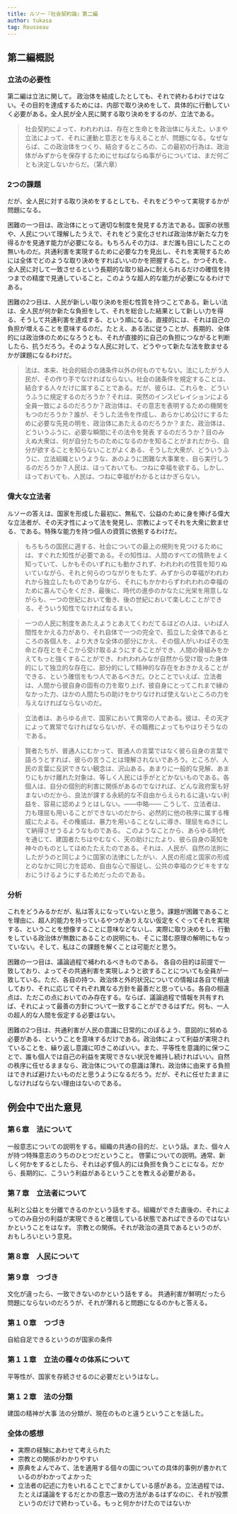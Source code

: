 ```yaml
---
title: ルソー『社会契約論』第二編
author: tukasa
tag: Rousseau
---
```

## 第二編概説

### 立法の必要性

第二編は立法に関して。
政治体を結成したとしても、それで終わるわけではない。その目的を達成するためには、内部で取り決めをして、具体的に行動していく必要がある。全人民が全人民に関する取り決めをするのが、立法である。

>社会契約によって、われわれは、存在と生命とを政治体に与えた。いまや立法によって、それに運動と意志とを与えることが、問題になる。なぜならば、この政治体をつくり、結合するところの、この最初の行為は、政治体がみずからを保存するためにせねばならぬ事がらについては、まだ何ごとも決定しないからだ。（第六章）

### 2つの課題

だが、全人民に対する取り決めをするとしても、それをどうやって実現するかが問題になる。

困難の一つ目は、政治体にとって適切な制度を発見する方法である。国家の状態や、人民について理解したうえで、それをどう変化させれば政治体が新たな力を得るかを見通す能力が必要になる。もちろんその力は、まだ誰も目にしたことの無いものだ。共通利害を実現するために必要な力を見出し、それを実現するためには全体でどのような取り決めをすればいいのかを把握すること。かつそれを、全人民に対して一致させるという長期的な取り組みに耐えられるだけの確信を持つまでの精度で見通していること。このような超人的な能力が必要になるわけである。

困難の2つ目は、人民が新しい取り決めを拒む性質を持つことである。新しい法は、全人民が何か新たな負担をして、それを総合した結果として新しい力を得る、そうして共通利害を達成する、という順になる。直接的には、それは自己の負担が増えることを意味するのだ。たとえ、ある法に従うことが、長期的、全体的には政治体のためになろうとも、それが直接的に自己の負担につながると判断したら、抗うだろう。そのような人民に対して、どうやって新たな法を飲ませるかが課題になるわけだ。

>法は、本来、社会的結合の諸条件以外の何ものでもない。法にしたがう人民が、その作り手でなければならない。社会の諸条件を規定することは、結合する人々だけに属することである。だが、彼らは、これらを、どういうふうに規定するのだろうか？それは、突然のインスピレイションによる全員一致によるのだろうか？政治体は、その意志を表明するための機関をもつのだろうか？誰が、そうした法令を作成し、あらかじめ公けにするために必要な先見の明を、政治体にあたえるのだろうか？また、政治体は、どういうふうに、必要な瞬間にその法令を発表 するのだろうか？目のみえぬ大衆は、何が自分たちのためになるのかを知ることがまれだから、自分が欲することを知らないことがよくある、そうした大衆が、どういうふうに、立法組織というような、あのように困難な大事業を、自ら実行しうるのだろうか？人民は、ほっておいても、つねに幸福を欲する。しかし、ほっておいても、人民は、つねに幸福がわかるとはかぎらない。

### 偉大な立法者

ルソーの答えは、国家を形成した最初に、無私で、公益のために身を捧げる偉大な立法者が、その天才性によって法を発見し、宗教によってそれを大衆に飲ませる、である。特殊な能力を持つ個人の資質に依拠するわけだ。

>もろもろの国民に適する、社会についての最上の規則を見つけるためには、すぐれた知性が必要である。その知性は、人間のすべての情熱をよく知っていて、しかもそのいずれにも動かされず、われわれの性質を知りぬいていながら、それと何らのつながりをもたず、みずからの幸福がわれわれから独立したものでありながら、それにもかかわらずわれわれの幸福のために喜んで心をくだき、最後に、時代の進歩のかなたに光栄を用意しながらも、一つの世紀において働き、後の世紀において楽しむことができる、そういう知性でなければなるまい。

>一つの人民に制度をあたえようとあえてくわだてるほどの人は、いわば人間性をかえる力があり、それ自体で一つの完全で、孤立した全体であるところの各個人を、より大きな全体の部分にかえ、その個人がいわばその生命と存在とをそこから受け取るようにすることができ、人間の骨組みをかえてもっと強くすることができ、われわれみなが自然から受け取った身体的にして独立的な存在に、部分的にして精神的な存在をおきかえることができる、という確信をもつ人であるべきだ。ひとことでいえば、立法者は、人間から彼自身の固有の力を取り上げ、彼自身にとってこれまで縁のなかった力、ほかの人間たちの助けをかりなければ使えないところの力を与えなければならないのだ。

>立法者は、あらゆる点で、国家において異常の人である。彼は、その天才によって異常でなければならないが、その職務によってもやはりそうなのである。

>賢者たちが、普通人にむかって、普通人の言葉ではなく彼ら自身の言葉で語ろうとすれば、彼らの言うことは理解されないであろう。ところが、人民の言葉に反訳できない観念は、沢山ある。あまりに一般的な見解、あまりにもかけ離れた対象は、等しく人民には手がとどかないものである。各個人は、自分の個別的利害に関係があるのでなければ、どんな政府案も好まないのだから、良法が課する永続的な不自由からえられるに違いない利益を、容易に認めようとはしない。――中略――
>こうして、立法者は、力も理屈も用いることができないのだから、必然的に他の秩序に属する権威にたよる。その権威は、暴力を用いることなしに導き、理屈をぬきにして納得させうるようなものである。
>このようなことから、あらゆる時代を通じて、建国者たちはやむなく、天の助けにたより、彼ら自身の英知を神々のものとしてほめたたえたのである。それは、人民が、自然の法則にしたがうのと同じように国家の法律にしたがい、人民の形成と国家の形成とのなかに同じ力を認め、自由な心で服従し、公共の幸福のクビキをすなおにうけるようにするためだったのである。

### 分析

これをどうみるかだが、私は答えになっていないと思う。課題が困難であることを理由に、超人的能力を持っているやつがありえない仮定をくぐってそれを実現する、ということを想像することに意味などないし、実際に取り決めをし、行動をしている政治体が無数にあることの説明にも、そこに潜む原理の解明にもなっていない。そして、私はこの課題を解くことは可能だと思う。

困難の一つ目は、議論過程で補われるべきものである。
各自の目的は前提で一致しており、よってその共通利害を実現しようと欲することについても全員が一致している。ただ、各自の持つ、政治体と外的状況についての情報は各自で相違しており、それに応じてそれぞれ異なる方針を最善だと思っている。各自の相違点は、ただこの点においてのみ存在する。ならば、議論過程で情報を共有すれば、それによって最善の方針について一致することができるはずだ。何も、一人の超人的な人間を仮定する必要はない。

困難の2つ目は、共通利害が人民の意識に日常的にのぼるよう、意図的に努める必要がある、ということを意味するだけである。政治体によって利益が実現されていることを、繰り返し意識に叩きこめばいい。また、平等性を意識的に保つことで、誰も個人では自己の利益を実現できない状況を維持し続ければいい。自然の秩序に任せるままなら、政治体についての意識は薄れ、政治体に由来する負担はできれば避けたいものだと思うようになるだろう。だが、それに任せたままにしなければならない理由はないのである。

## 例会中で出た意見

### 第６章　法について

一般意志についての説明をする。組織の共通の目的だ、という話。また、個々人が持つ特殊意志のうちのひとつだということ。
啓蒙についての説明。通常、新しく何かをするとしたら、それは必ず個人的には負担を負うことになる。だから、長期的に、こういう利益があるということを教える必要がある。

### 第７章　立法者について

私利と公益とを分離できるのかという話をする。組織ができた直後の、それによってのみ自分の利益が実現できると確信している状態であればできるのではないかということをはなす。
宗教との関係。それが政治の道具であるというのが、おもしろいという意見。

### 第８章　人民について

### 第９章　つづき

文化が違ったら、一致できないのかという話をする。
共通利害が鮮明だったら問題にならないのだろうが、それが薄れると問題になるのかもと答える。

### 第１０章　つづき

自給自足できるというのが国家の条件

### 第１１章　立法の種々の体系について

平等性が、国家を存続させるのに必要だというはなし。

### 第１２章　法の分類

建国の精神が大事
法の分類が、現在のものと違うということを話した。

### 全体の感想

- 実際の経験にあわせて考えられた
- 宗教との関係がわかりやすい
- 原典をよんでみて、法を適用する個々の国についての具体的事例が書かれているのがわかってよかった
- 立法者の記述に力をいれることでごまかしている感がある。立法過程では、たとえば議論をするだとかの意志一致の方法があるはずなのに、それが投票というのだけで終わっている。もっと何かかけたのではないか

